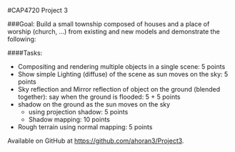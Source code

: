 #CAP4720 Project 3


###Goal:  Build a  small township composed of houses and a place of worship (church, ...) from existing and new models and demonstrate the following:

####Tasks:

- Compositing and rendering multiple objects in a single scene: 5 points
- Show simple Lighting (diffuse) of the scene as sun moves on the sky: 5 points
- Sky reflection and Mirror reflection of object on the ground (blended together): say when the ground is flooded:  5 + 5 points
- shadow on the ground as the sun moves on the sky
  - using projection shadow: 5 points
  - Shadow mapping: 10 points
- Rough terrain using normal mapping: 5 points
  
 
Available on GitHub at https://github.com/ahoran3/Project3.
